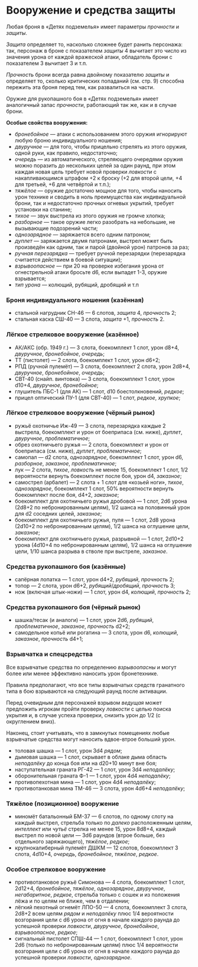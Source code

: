# Вооружение и средства защиты
Любая броня в «Детях подземелья» имеет параметры *прочности* и *защиты*.

*Защита* определяет то, насколько сложнее будет ранить персонажа: так, персонаж в броне с показателем *защиты* 4 вычитает это число из значения урона от каждой вражеской атаки, обладатель брони с показателем 3 вычитает 3 и т.п.

*Прочность* брони всегда равна двойному показателю *защиты* и определяет то, сколько критических попаданий (см. стр. 9) способна пережить эта броня перед тем, как развалиться на части.

Оружие для рукопашного боя в «Детях подземелья» имеет аналогичный запас *прочности*, работающий так же, как и в случае брони.

**Особые свойства вооружения:**

- *бронебойное* — атаки с использованием этого оружия игнорируют любую броню индивидуального ношения;
- *двуручное* — для того, чтобы прицельно стрелять из этого оружия, одной руки, как правило, недостаточно;
- *очередь* — из автоматического, стреляющего очередями оружия можно поразить до нескольких целей за один раунд, при этом каждая новая цель требует новой проверки *ловкости* с накапливающимся штрафом +2 к броску (+2 для второй цели, +4 для третьей, +6 для четвёртой и т.п.);
- *тяжёлое* — оружие достаточно мощное для того, чтобы наносить урон технике и сводить в ноль преимущества как индивидуальной брони, так и недостаточно прочных огневых укрытий, требует установки на станине;
- *тихое* — звук выстрела из этого оружия не громче хлопка;
- *разборное* — такое оружие легко разобрать на небольшие, не вызывающие подозрений части;
- *однозарядное* — заряжается всего одним патроном;
- *дуплет* — заряжается двумя патронами, выстрел может быть произведён как одним, так и парой (двойной урон) патронов за раз;
- *ручная перезарядка* — требует ручной перезарядки (перезарядка считается действием в боевой ситуации);
- *взрывоопасное* — при 20 на проверке избегания урона от огнестрельной атаки бросьте d6, если выпадет 1-3, оружие взрывается;
- *тип урона* — колющий, рубящий, дробящий и т.п

### Броня индивидуального ношения (казённая)
- стальной нагрудник CH-46 — 6 слотов, *защита* 4, *прочность* 2;
- стальная каска СШ-40 — 3 слота, *защита* +1, *прочность* 2.

### Лёгкое стрелковое вооружение (казённое)
- АК/АКС (обр. 1949 г.) — 3 слота, боекомплект 1 слот, урон d8+4, *двуручное*, *бронебойное*, *очередь*;
- ТТ (пистолет) — 2 слота, боекомплект 1 слот, урон d6+2;
- РПД (ручной пулемёт) — 3 слота, боекомплект 2 слота, урон 2d8+4, *двуручное*, *бронебойное*, *очередь*;
- СВТ-40 (снайп. винтовка) — 3 слота, боекомплект 1 слот, урон d10+4, *двуручное*, *бронебойное*;
- глушитель ПБС-1 (для АК) — 1 слот, d10 боестолкновений, *редкое*;
- прицел оптический ПУ-1 (для СВТ-40) — 1 слот, *редкое*, *хрупкое*;

### Лёгкое стрелковое вооружение (чёрный рынок)
- ружьё охотничье Иж-49 — 3 слота, перезарядка каждые 2 выстрела, боекомплект и урон от боеприпаса (см. ниже), *дуплет*, *двуручное*, *проблематичное*;
- обрез охотничьего ружья — 2 слота, боекомплект и урон от боеприпаса (см. ниже), *дуплет*, *проблематичное*;
- самопал — d2 слота, *однозарядное*, боекомплект 1 слот, урон d6, *разборное*, *заказное*, *проблематичное*;
- лук — 2 слота, *тихое*, *ловкость* не менее 15, боекомплект 1 слот, 1/2 вероятности вернуть боекомплект после боя, урон d4, *заказное*;
- самострел (арбалет) — 2 слота + 1 слот для «козьей ноги», *тихое*, *однозарядное*, боекомплект 1 слот, 50% вероятности вернуть боекомплект после боя, d4+2, *заказное*;
- боекомплект для охотничьего ружья дробовой — 1 слот, 2d6 урона (2d8+2 по небронированным целям), 1/2 шанса на половинный урон для d2 соседних целей, *заказное*;
- боекомплект для охотничьего ружья, пуля — 1 слот, 2d8 урона (2d10+2 по небронированным целям), 1/2 шанса на оглушение цели, *заказное*;
- боекомплект для охотничьего ружья, разрывной — 1 слот, 2d10+2 урона (4d10+4 по небронированным целям), 1/2 шанса на оглушение цели, 1/10 шанса разрыва в стволе при выстреле, *заказное*.

### Средства рукопашного боя (казённые)
- сапёрная лопатка — 1 слот, урон d4+2, *рубящий*, *прочность* 2;
- топор — 2 слота, урон d6+2, *рубящий*/*дробящий*, *прочность* 3;
- нож (включая штык-ножи) — 1 слот, урон d4, *колющий*, *прочность* 2;

### Средства рукопашного боя (чёрный рынок)
- шашка/тесак (и аналоги) — 1 слот, урон 2d6, *рубящий*, *проблематичное*, *заказное*, *прочность* d2+2;
- самодельное копьё или рогатина — 3 слота, урон d6, *колющий*, *заказное*, *прочность* d4+1;

### Взрывчатка и спецсредства
Все взрывчатые средства по определению *взрывоопасны* и могут более или менее эффективно наносить урон бронетехнике.

Правила предполагают, что все типы взрывчатых средств гранатного типа в бою взрываются на следующий раунд после активации.

Перед очевидным для персонажей взрывом *ведущая* может предложить игрокам пройти проверку *ловкости* с целью поиска укрытия и, в случае успеха проверки, снизить урон до 1/2 (с округлением вниз).

Наконец, стоит учитывать, что в замкнутых помещениях любые взрывчатые средства могут наносить вдвое-втрое больший урон.

- толовая шашка — 1 слот, урон 3d4 *рядом*;
- дымовая шашка — 1 слот, скрывает в облаке дыма область *неподалёку* до конца боя или на d20+10 минут вне боя;
- наступательная граната РГ-42 — 1 слот, урон 3d4 *неподалёку*;
- оборонительная граната Ф-1 — 1 слот, урон 4d4 *неподалёку*;
- противопехотная мина — 1 слот, урон 4d4 *неподалёку*;
- противотанковая мина ТМ-46 — 3 слота, урон 4d6+4 *неподалёку*;

### Тяжёлое (позиционное) вооружение
- миномёт батальонный БМ-37 — 6 слотов, по одному слоту на каждый выстрел, стрельба только по *далеко* расположенным целям, *интеллект* или *чутьё* стрелка не менее 15, урон 8d8+4, каждый выстрел по новой цели — 3d6 раундов (втрое больше, без отдельного заряжающего), *тяжёлое*, *редкое*;
- крупнокалиберный пулемёт ДШКМ — 12 слотов, боекомплект 3 слота, 4d10+4, *очередь*, *бронебойное*, *тяжёлое*, *редкое*.

### Особое стрелковое вооружение
- противотанковое ружьё Симонова — 4 слота, боекомплект 1 слот, 2d12+4, *бронебойное*, *тяжёлое*, *однозарядное*, *двуручное*, *негабаритное*, *редкое*, стрельба только с сошек и из положения лёжа и по целям не ближе, чем в отдалении;
- лёгкий пехотный огнемёт ЛПО-50 — 4 слота, боекомплект 3 слота, 2d8+2 всем целям *рядом* и *неподалёку* плюс 1/4 вероятности возгорания цели с d6 урона от огня в начале каждого раунда до успешной проверки *ловкости*, *двуручное*, *бронебойное*, *взрывоопасное*, *редкое*;
- сигнальный пистолет СПШ-44 — 1 слот, боекомплект 1 слот, урон 2d6 (только по небронированным целям) плюс 1/4 вероятности возгорания цели с d6 урона от огня в начале каждого раунда до успешной проверки *ловкости*, *однозарядное*.
